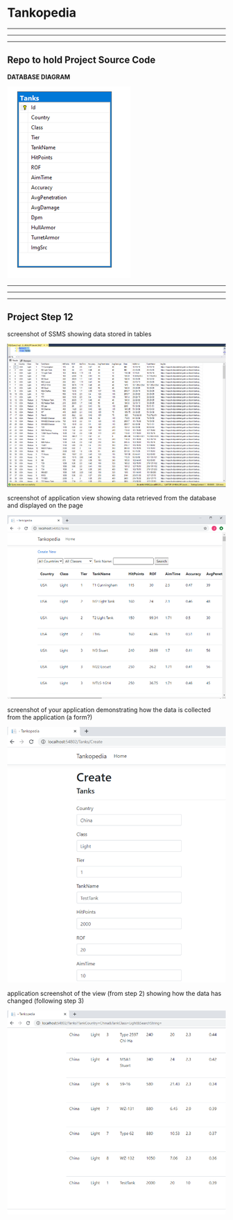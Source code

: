 # Tankopedia

***
***
***

## Repo to hold Project Source Code 

**DATABASE DIAGRAM**

![DBDiagram](https://github.com/JacobJones6154/WOTCONSOLEPROJECT/blob/master/Assets/db.PNG)

***
***
***

## Project Step 12 ##

screenshot of SSMS showing data stored in tables

![dbdata](https://github.com/JacobJones6154/WOTCONSOLEPROJECT/blob/master/Assets/ssmsdata.PNG)

screenshot of application view showing data retrieved from the database and displayed on the page

![retreieved](https://github.com/JacobJones6154/WOTCONSOLEPROJECT/blob/master/Assets/Datatable.PNG)

screenshot of your application demonstrating how the data is collected from the application (a form?)

![create](https://github.com/JacobJones6154/WOTCONSOLEPROJECT/blob/master/Assets/create.PNG)

application screenshot of the view (from step 2) showing how the data has changed (following step 3)

![changed](https://github.com/JacobJones6154/WOTCONSOLEPROJECT/blob/master/Assets/inserted.PNG)


